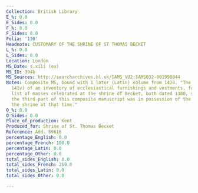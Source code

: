 ```yaml
---
Collection: British Library
E_%: 0.0
E_Sides: 0.0
F_%: 0.0
F_Sides: 0.0
Folia: '130'
Headnote: CUSTOMARY OF THE SHRINE OF ST THOMAS BECKET
L_%: 0.0
L_Sides: 0.0
Location: London
MS_Date: s.xiii (ex)
MS_ID: 394b
MS_Sources: http://searcharchives.bl.uk/IAMS_VU2:IAMS032-001998044
Notes: Composite MS, bound with 1 later (Latin) volume from 1428. "The presence (f.
  141v) of an inventory of ecclesiastical furnishings and vestments, followed by a
  list of masses celebrated at the shrine of Becket, both dated 1380, suggests that
  the third part of this composite manuscript was in possession of the guardians of
  the shrine at that time."
O_%: 0.0
O_Sides: 0.0
Place_of_production: Kent
Produced_for: Shrine of St. Thomas Becket
Reference: Add. 59616
percentage_English: 0.0
percentage_French: 100.0
percentage_Latin: 0.0
percentage_Other: 0.0
total_sides_English: 0.0
total_sides_French: 259.0
total_sides_Latin: 0.0
total_sides_Other: 0.0

---
```


